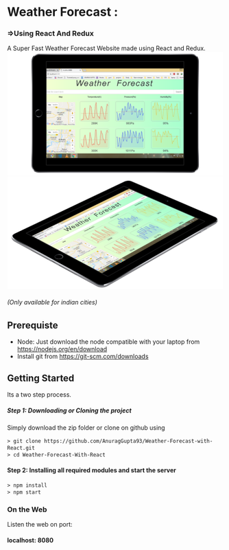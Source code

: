 # Weather Forecast :
### =>Using React And Redux


A Super Fast Weather Forecast Website made using React and Redux.
![alt text](https://github.com/AnuragGupta93/Weather-Forecast-with-React/blob/master/style/Weather.png)
![alt text](https://github.com/AnuragGupta93/Weather-Forecast-with-React/blob/master/style/Weather1.png)
###### (Only available for indian cities)

## Prerequiste
* Node: Just download the node compatible with your laptop from https://nodejs.org/en/download
* Install git from https://git-scm.com/downloads

## Getting Started

Its a two step process.

##### Step 1: Downloading or Cloning the project

Simply download the zip folder or clone on github using
```
> git clone https://github.com/AnuragGupta93/Weather-Forecast-with-React.git
> cd Weather-Forecast-With-React 
```

#### Step 2: Installing  all required  modules and start the server
```
> npm install
> npm start
```

### On the Web

Listen the web on port:
####  localhost: 8080
